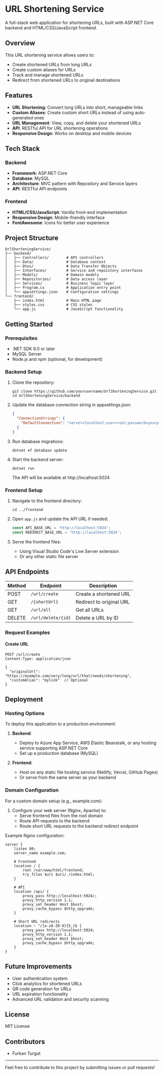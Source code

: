 
# URL Shortening Service

A full-stack web application for shortening URLs, built with ASP.NET Core backend and HTML/CSS/JavaScript frontend.

## Overview

This URL shortening service allows users to:
- Create shortened URLs from long URLs
- Create custom aliases for URLs
- Track and manage shortened URLs
- Redirect from shortened URLs to original destinations

## Features

- **URL Shortening**: Convert long URLs into short, manageable links
- **Custom Aliases**: Create custom short URLs instead of using auto-generated ones
- **URL Management**: View, copy, and delete your shortened URLs
- **API**: RESTful API for URL shortening operations
- **Responsive Design**: Works on desktop and mobile devices

## Tech Stack

### Backend
- **Framework**: ASP.NET Core
- **Database**: MySQL
- **Architecture**: MVC pattern with Repository and Service layers
- **API**: RESTful API endpoints

### Frontend
- **HTML/CSS/JavaScript**: Vanilla front-end implementation
- **Responsive Design**: Mobile-friendly interface
- **FontAwesome**: Icons for better user experience

## Project Structure

```
UrlShorteningService/
├── backend/
│   ├── Controllers/        # API controllers
│   ├── Data/               # Database context
│   ├── Dtos/               # Data Transfer Objects
│   ├── Interfaces/         # Service and repository interfaces
│   ├── Models/             # Domain models
│   ├── Repositories/       # Data access layer
│   ├── Services/           # Business logic layer
│   ├── Program.cs          # Application entry point
│   └── appsettings.json    # Configuration settings
└── frontend/
    ├── index.html          # Main HTML page
    ├── styles.css          # CSS styles
    └── app.js              # JavaScript functionality
```

## Getting Started

### Prerequisites

- .NET SDK 6.0 or later
- MySQL Server
- Node.js and npm (optional, for development)

### Backend Setup

1. Clone the repository:
   ```
   git clone https://github.com/yourusername/UrlShorteningService.git
   cd UrlShorteningService/backend
   ```

2. Update the database connection string in appsettings.json:
   ```json
   {
     "ConnectionStrings": {
       "DefaultConnection": "server=localhost;user=root;password=yourpassword;database=urlshortener"
     }
   }
   ```

3. Run database migrations:
   ```
   dotnet ef database update
   ```

4. Start the backend server:
   ```
   dotnet run
   ```
   The API will be available at http://localhost:5024

### Frontend Setup

1. Navigate to the frontend directory:
   ```
   cd ../frontend
   ```

2. Open `app.js` and update the API URL if needed:
   ```javascript
   const API_BASE_URL = 'http://localhost:5024';
   const REDIRECT_BASE_URL = 'http://localhost:5024';
   ```

3. Serve the frontend files:
   - Using Visual Studio Code's Live Server extension
   - Or any other static file server

## API Endpoints

| Method | Endpoint | Description |
|--------|----------|-------------|
| POST | `/url/create` | Create a shortened URL |
| GET | `/{shortUrl}` | Redirect to original URL |
| GET | `/url/all` | Get all URLs |
| DELETE | `/url/delete/{id}` | Delete a URL by ID |

### Request Examples

#### Create URL
```http
POST /url/create
Content-Type: application/json

{
  "originalUrl": "https://example.com/very/long/url/that/needs/shortening",
  "customAlias": "mylink"  // Optional
}
```

## Deployment

### Hosting Options

To deploy this application to a production environment:

1. **Backend**: 
   - Deploy to Azure App Service, AWS Elastic Beanstalk, or any hosting service supporting ASP.NET Core
   - Set up a production database (MySQL)

2. **Frontend**:
   - Host on any static file hosting service (Netlify, Vercel, GitHub Pages)
   - Or serve from the same server as your backend

### Domain Configuration

For a custom domain setup (e.g., example.com):

1. Configure your web server (Nginx, Apache) to:
   - Serve frontend files from the root domain
   - Route API requests to the backend
   - Route short URL requests to the backend redirect endpoint

Example Nginx configuration:
```nginx
server {
    listen 80;
    server_name example.com;

    # Frontend
    location / {
        root /var/www/html/frontend;
        try_files $uri $uri/ /index.html;
    }

    # API
    location /api/ {
        proxy_pass http://localhost:5024/;
        proxy_http_version 1.1;
        proxy_set_header Host $host;
        proxy_cache_bypass $http_upgrade;
    }

    # Short URL redirects
    location ~ ^/[a-zA-Z0-9]{5,}$ {
        proxy_pass http://localhost:5024;
        proxy_http_version 1.1;
        proxy_set_header Host $host;
        proxy_cache_bypass $http_upgrade;
    }
}
```

## Future Improvements

- User authentication system
- Click analytics for shortened URLs
- QR code generation for URLs
- URL expiration functionality
- Advanced URL validation and security scanning

## License

MIT License

## Contributors

- Furkan Turgut

---

Feel free to contribute to this project by submitting issues or pull requests!
